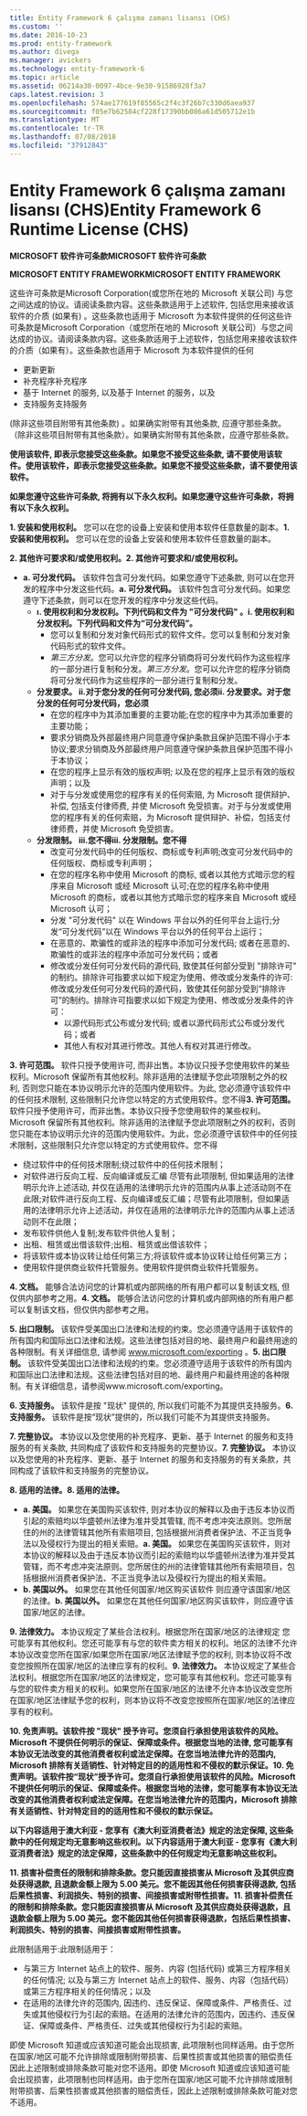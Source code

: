 ```yaml
---
title: Entity Framework 6 çalışma zamanı lisansı (CHS)
ms.custom: ''
ms.date: 2016-10-23
ms.prod: entity-framework
ms.author: divega
ms.manager: avickers
ms.technology: entity-framework-6
ms.topic: article
ms.assetid: 06214a30-0097-4bce-9e30-91586928f3a7
caps.latest.revision: 3
ms.openlocfilehash: 574ae177619f85565c2f4c3f26b7c330d6aea937
ms.sourcegitcommit: f05e7b62584cf228f17390bb086a61d505712e1b
ms.translationtype: MT
ms.contentlocale: tr-TR
ms.lasthandoff: 07/08/2018
ms.locfileid: "37912843"
---
```

# <a name="entity-framework-6-runtime-license-chs"></a><span data-ttu-id="e0aee-102">Entity Framework 6 çalışma zamanı lisansı (CHS)</span><span class="sxs-lookup"><span data-stu-id="e0aee-102">Entity Framework 6 Runtime License (CHS)</span></span>
<span data-ttu-id="e0aee-103">**MICROSOFT 软件许可条款**</span><span class="sxs-lookup"><span data-stu-id="e0aee-103">**MICROSOFT 软件许可条款**</span></span>

<span data-ttu-id="e0aee-104">**MICROSOFT ENTITY FRAMEWORK**</span><span class="sxs-lookup"><span data-stu-id="e0aee-104">**MICROSOFT ENTITY FRAMEWORK**</span></span>

<span data-ttu-id="e0aee-105">这些许可条款是Microsoft Corporation(或您所在地的 Microsoft 关联公司) 与您之间达成的协议。请阅读条款内容。这些条款适用于上述软件, 包括您用来接收该软件的介质 (如果有) 。这些条款也适用于 Microsoft 为本软件提供的任何</span><span class="sxs-lookup"><span data-stu-id="e0aee-105">这些许可条款是Microsoft Corporation（或您所在地的 Microsoft 关联公司）与您之间达成的协议。请阅读条款内容。这些条款适用于上述软件，包括您用来接收该软件的介质（如果有）。这些条款也适用于 Microsoft 为本软件提供的任何</span></span>

-   <span data-ttu-id="e0aee-106">更新</span><span class="sxs-lookup"><span data-stu-id="e0aee-106">更新</span></span>
-   <span data-ttu-id="e0aee-107">补充程序</span><span class="sxs-lookup"><span data-stu-id="e0aee-107">补充程序</span></span>
-   <span data-ttu-id="e0aee-108">基于 Internet 的服务, 以及</span><span class="sxs-lookup"><span data-stu-id="e0aee-108">基于 Internet 的服务，以及</span></span>
-   <span data-ttu-id="e0aee-109">支持服务</span><span class="sxs-lookup"><span data-stu-id="e0aee-109">支持服务</span></span>

<span data-ttu-id="e0aee-110">(除非这些项目附带有其他条款) 。如果确实附带有其他条款, 应遵守那些条款。</span><span class="sxs-lookup"><span data-stu-id="e0aee-110">（除非这些项目附带有其他条款）。如果确实附带有其他条款，应遵守那些条款。</span></span>

<span data-ttu-id="e0aee-111">**使用该软件, 即表示您接受这些条款。如果您不接受这些条款, 请不要使用该软件。**</span><span class="sxs-lookup"><span data-stu-id="e0aee-111">**使用该软件，即表示您接受这些条款。如果您不接受这些条款，请不要使用该软件。**</span></span>

<span data-ttu-id="e0aee-112">**如果您遵守这些许可条款, 将拥有以下永久权利。**</span><span class="sxs-lookup"><span data-stu-id="e0aee-112">**如果您遵守这些许可条款，将拥有以下永久权利。**</span></span>

<span data-ttu-id="e0aee-113">**1. 安装和使用权利。** 您可以在您的设备上安装和使用本软件任意数量的副本。</span><span class="sxs-lookup"><span data-stu-id="e0aee-113">**1.    安装和使用权利。** 您可以在您的设备上安装和使用本软件任意数量的副本。</span></span>

<span data-ttu-id="e0aee-114">**2. 其他许可要求和/或使用权利。**</span><span class="sxs-lookup"><span data-stu-id="e0aee-114">**2.    其他许可要求和/或使用权利。**</span></span>

-   <span data-ttu-id="e0aee-115">**a. 可分发代码。** 该软件包含可分发代码。如果您遵守下述条款, 则可以在您开发的程序中分发这些代码。</span><span class="sxs-lookup"><span data-stu-id="e0aee-115">**a.    可分发代码。** 该软件包含可分发代码。如果您遵守下述条款，则可以在您开发的程序中分发这些代码。</span></span>
    -   <span data-ttu-id="e0aee-116">**ı. 使用权利和分发权利。下列代码和文件为 "可分发代码" 。**</span><span class="sxs-lookup"><span data-stu-id="e0aee-116">**i.      使用权利和分发权利。下列代码和文件为“可分发代码”。**</span></span>
        -   <span data-ttu-id="e0aee-117">您可以复制和分发对象代码形式的软件文件。</span><span class="sxs-lookup"><span data-stu-id="e0aee-117">您可以复制和分发对象代码形式的软件文件。</span></span>
        -   <span data-ttu-id="e0aee-118">*第三方分发*。您可以允许您的程序分销商将可分发代码作为这些程序的一部分进行复制和分发。</span><span class="sxs-lookup"><span data-stu-id="e0aee-118">*第三方分发*。您可以允许您的程序分销商将可分发代码作为这些程序的一部分进行复制和分发。</span></span>
    -   <span data-ttu-id="e0aee-119">**分发要求。 ii.对于您分发的任何可分发代码, 您必须**</span><span class="sxs-lookup"><span data-stu-id="e0aee-119">**ii.    分发要求。对于您分发的任何可分发代码，您必须**</span></span>
        -   <span data-ttu-id="e0aee-120">在您的程序中为其添加重要的主要功能;</span><span class="sxs-lookup"><span data-stu-id="e0aee-120">在您的程序中为其添加重要的主要功能；</span></span>
        -   <span data-ttu-id="e0aee-121">要求分销商及外部最终用户同意遵守保护条款且保护范围不得小于本协议;</span><span class="sxs-lookup"><span data-stu-id="e0aee-121">要求分销商及外部最终用户同意遵守保护条款且保护范围不得小于本协议；</span></span>
        -   <span data-ttu-id="e0aee-122">在您的程序上显示有效的版权声明; 以及</span><span class="sxs-lookup"><span data-stu-id="e0aee-122">在您的程序上显示有效的版权声明；以及</span></span>
        -   <span data-ttu-id="e0aee-123">对于与分发或使用您的程序有关的任何索赔, 为 Microsoft 提供辩护、补偿, 包括支付律师费, 并使 Microsoft 免受损害。</span><span class="sxs-lookup"><span data-stu-id="e0aee-123">对于与分发或使用您的程序有关的任何索赔，为 Microsoft 提供辩护、补偿，包括支付律师费，并使 Microsoft 免受损害。</span></span>
    -   <span data-ttu-id="e0aee-124">**分发限制。 iii.您不得**</span><span class="sxs-lookup"><span data-stu-id="e0aee-124">**iii.   分发限制。您不得**</span></span>
        -   <span data-ttu-id="e0aee-125">改变可分发代码中的任何版权、商标或专利声明;</span><span class="sxs-lookup"><span data-stu-id="e0aee-125">改变可分发代码中的任何版权、商标或专利声明；</span></span>
        -   <span data-ttu-id="e0aee-126">在您的程序名称中使用 Microsoft 的商标, 或者以其他方式暗示您的程序来自 Microsoft 或经 Microsoft 认可;</span><span class="sxs-lookup"><span data-stu-id="e0aee-126">在您的程序名称中使用 Microsoft 的商标，或者以其他方式暗示您的程序来自 Microsoft 或经 Microsoft 认可；</span></span>
        -   <span data-ttu-id="e0aee-127">分发 "可分发代码" 以在 Windows 平台以外的任何平台上运行;</span><span class="sxs-lookup"><span data-stu-id="e0aee-127">分发“可分发代码”以在 Windows 平台以外的任何平台上运行；</span></span>
        -   <span data-ttu-id="e0aee-128">在恶意的、欺骗性的或非法的程序中添加可分发代码; 或者</span><span class="sxs-lookup"><span data-stu-id="e0aee-128">在恶意的、欺骗性的或非法的程序中添加可分发代码；或者</span></span>
        -   <span data-ttu-id="e0aee-129">修改或分发任何可分发代码的源代码, 致使其任何部分受到 "排除许可" 的制约。排除许可指要求以如下规定为使用、修改或分发条件的许可:</span><span class="sxs-lookup"><span data-stu-id="e0aee-129">修改或分发任何可分发代码的源代码，致使其任何部分受到“排除许可”的制约。排除许可指要求以如下规定为使用、修改或分发条件的许可：</span></span>
            -   <span data-ttu-id="e0aee-130">以源代码形式公布或分发代码; 或者</span><span class="sxs-lookup"><span data-stu-id="e0aee-130">以源代码形式公布或分发代码；或者</span></span>
            -   <span data-ttu-id="e0aee-131">其他人有权对其进行修改。</span><span class="sxs-lookup"><span data-stu-id="e0aee-131">其他人有权对其进行修改。</span></span>

<span data-ttu-id="e0aee-132">**3. 许可范围。** 软件只授予使用许可, 而非出售。本协议只授予您使用软件的某些权利。Microsoft 保留所有其他权利。除非适用的法律赋予您此项限制之外的权利, 否则您只能在本协议明示允许的范围内使用软件。为此, 您必须遵守该软件中的任何技术限制, 这些限制只允许您以特定的方式使用软件。您不得</span><span class="sxs-lookup"><span data-stu-id="e0aee-132">**3.    许可范围。** 软件只授予使用许可，而非出售。本协议只授予您使用软件的某些权利。Microsoft 保留所有其他权利。除非适用的法律赋予您此项限制之外的权利，否则您只能在本协议明示允许的范围内使用软件。为此，您必须遵守该软件中的任何技术限制，这些限制只允许您以特定的方式使用软件。您不得</span></span>

-   <span data-ttu-id="e0aee-133">绕过软件中的任何技术限制;</span><span class="sxs-lookup"><span data-stu-id="e0aee-133">绕过软件中的任何技术限制；</span></span>
-   <span data-ttu-id="e0aee-134">对软件进行反向工程、反向编译或反汇编 尽管有此项限制, 但如果适用的法律明示允许上述活动, 并仅在适用的法律明示允许的范围内从事上述活动则不在此限;</span><span class="sxs-lookup"><span data-stu-id="e0aee-134">对软件进行反向工程、反向编译或反汇编；尽管有此项限制，但如果适用的法律明示允许上述活动，并仅在适用的法律明示允许的范围内从事上述活动则不在此限；</span></span>
-   <span data-ttu-id="e0aee-135">发布软件供他人复制;</span><span class="sxs-lookup"><span data-stu-id="e0aee-135">发布软件供他人复制；</span></span>
-   <span data-ttu-id="e0aee-136">出租、租赁或出借该软件;</span><span class="sxs-lookup"><span data-stu-id="e0aee-136">出租、租赁或出借该软件；</span></span>
-   <span data-ttu-id="e0aee-137">将该软件或本协议转让给任何第三方;</span><span class="sxs-lookup"><span data-stu-id="e0aee-137">将该软件或本协议转让给任何第三方；</span></span>
-   <span data-ttu-id="e0aee-138">使用软件提供商业软件托管服务。</span><span class="sxs-lookup"><span data-stu-id="e0aee-138">使用软件提供商业软件托管服务。</span></span>

<span data-ttu-id="e0aee-139">**4. 文档。** 能够合法访问您的计算机或内部网络的所有用户都可以复制该文档, 但仅供内部参考之用。</span><span class="sxs-lookup"><span data-stu-id="e0aee-139">**4.    文档。** 能够合法访问您的计算机或内部网络的所有用户都可以复制该文档，但仅供内部参考之用。</span></span>

<span data-ttu-id="e0aee-140">**5. 出口限制。** 该软件受美国出口法律和法规的约束。您必须遵守适用于该软件的所有国内和国际出口法律和法规。这些法律包括对目的地、最终用户和最终用途的各种限制。有关详细信息, 请参阅 www.microsoft.com/exporting 。</span><span class="sxs-lookup"><span data-stu-id="e0aee-140">**5.    出口限制。** 该软件受美国出口法律和法规的约束。您必须遵守适用于该软件的所有国内和国际出口法律和法规。这些法律包括对目的地、最终用户和最终用途的各种限制。有关详细信息，请参阅www.microsoft.com/exporting。</span></span>

<span data-ttu-id="e0aee-141">**6. 支持服务。** 该软件是按 "现状" 提供的, 所以我们可能不为其提供支持服务。</span><span class="sxs-lookup"><span data-stu-id="e0aee-141">**6.    支持服务。** 该软件是按“现状”提供的，所以我们可能不为其提供支持服务。</span></span>

<span data-ttu-id="e0aee-142">**7. 完整协议。** 本协议以及您使用的补充程序、更新、基于 Internet 的服务和支持服务的有关条款, 共同构成了该软件和支持服务的完整协议。</span><span class="sxs-lookup"><span data-stu-id="e0aee-142">**7.    完整协议。** 本协议以及您使用的补充程序、更新、基于 Internet 的服务和支持服务的有关条款，共同构成了该软件和支持服务的完整协议。</span></span>

<span data-ttu-id="e0aee-143">**8. 适用的法律。**</span><span class="sxs-lookup"><span data-stu-id="e0aee-143">**8.    适用的法律。**</span></span>

-   <span data-ttu-id="e0aee-144">**a. 美国。** 如果您在美国购买该软件, 则对本协议的解释以及由于违反本协议而引起的索赔均以华盛顿州法律为准并受其管辖, 而不考虑冲突法原则。您所居住的州的法律管辖其他所有索赔项目, 包括根据州消费者保护法、不正当竞争法以及侵权行为提出的相关索赔。</span><span class="sxs-lookup"><span data-stu-id="e0aee-144">**a.    美国。** 如果您在美国购买该软件，则对本协议的解释以及由于违反本协议而引起的索赔均以华盛顿州法律为准并受其管辖，而不考虑冲突法原则。您所居住的州的法律管辖其他所有索赔项目，包括根据州消费者保护法、不正当竞争法以及侵权行为提出的相关索赔。</span></span>
-   <span data-ttu-id="e0aee-145">**b. 美国以外。** 如果您在其他任何国家/地区购买该软件 则应遵守该国家/地区的法律。</span><span class="sxs-lookup"><span data-stu-id="e0aee-145">**b.    美国以外。** 如果您在其他任何国家/地区购买该软件，则应遵守该国家/地区的法律。</span></span>

<span data-ttu-id="e0aee-146">**9. 法律效力。** 本协议规定了某些合法权利。根据您所在国家/地区的法律规定 您可能享有其他权利。您还可能享有与您的软件卖方相关的权利。地区的法律不允许本协议改变您所在国家/如果您所在国家/地区法律赋予您的权利, 则本协议将不改变您按照所在国家/地区的法律应享有的权利。</span><span class="sxs-lookup"><span data-stu-id="e0aee-146">**9.    法律效力。** 本协议规定了某些合法权利。根据您所在国家/地区的法律规定，您可能享有其他权利。您还可能享有与您的软件卖方相关的权利。如果您所在国家/地区的法律不允许本协议改变您所在国家/地区法律赋予您的权利，则本协议将不改变您按照所在国家/地区的法律应享有的权利。</span></span>

<span data-ttu-id="e0aee-147">**10. 免责声明。该软件按 "现状" 授予许可。您须自行承担使用该软件的风险。Microsoft 不提供任何明示的保证、保障或条件。根据您当地的法律, 您可能享有本协议无法改变的其他消费者权利或法定保障。在您当地法律允许的范围内, Microsoft 排除有关适销性、针对特定目的的适用性和不侵权的默示保证。**</span><span class="sxs-lookup"><span data-stu-id="e0aee-147">**10.   免责声明。该软件按“现状”授予许可。您须自行承担使用该软件的风险。Microsoft 不提供任何明示的保证、保障或条件。根据您当地的法律，您可能享有本协议无法改变的其他消费者权利或法定保障。在您当地法律允许的范围内，Microsoft 排除有关适销性、针对特定目的的适用性和不侵权的默示保证。**</span></span>

<span data-ttu-id="e0aee-148">**以下内容适用于澳大利亚 - 您享有《澳大利亚消费者法》规定的法定保障, 这些条款中的任何规定均无意影响这些权利。**</span><span class="sxs-lookup"><span data-stu-id="e0aee-148">**以下内容适用于澳大利亚 - 您享有《澳大利亚消费者法》规定的法定保障，这些条款中的任何规定均无意影响这些权利。**</span></span>

<span data-ttu-id="e0aee-149">**11. 损害补偿责任的限制和排除条款。您只能因直接损害从 Microsoft 及其供应商处获得退款, 且退款金额上限为 5.00 美元。您不能因其他任何损害获得退款, 包括后果性损害、利润损失、特别的损害、间接损害或附带性损害。**</span><span class="sxs-lookup"><span data-stu-id="e0aee-149">**11.   损害补偿责任的限制和排除条款。您只能因直接损害从 Microsoft 及其供应商处获得退款，且退款金额上限为 5.00 美元。您不能因其他任何损害获得退款，包括后果性损害、利润损失、特别的损害、间接损害或附带性损害。**</span></span>

<span data-ttu-id="e0aee-150">此限制适用于:</span><span class="sxs-lookup"><span data-stu-id="e0aee-150">此限制适用于：</span></span>

-   <span data-ttu-id="e0aee-151">与第三方 Internet 站点上的软件、服务、内容 (包括代码) 或第三方程序相关的任何情况; 以及</span><span class="sxs-lookup"><span data-stu-id="e0aee-151">与第三方 Internet 站点上的软件、服务、内容（包括代码）或第三方程序相关的任何情况；以及</span></span>
-   <span data-ttu-id="e0aee-152">在适用的法律允许的范围内, 因违约、违反保证、保障或条件、严格责任、过失或其他侵权行为引起的索赔。</span><span class="sxs-lookup"><span data-stu-id="e0aee-152">在适用的法律允许的范围内，因违约、违反保证、保障或条件、严格责任、过失或其他侵权行为引起的索赔。</span></span>

<span data-ttu-id="e0aee-153">即使 Microsoft 知道或应该知道可能会出现损害, 此项限制也同样适用。由于您所在国家/地区可能不允许排除或限制附带损害、后果性损害或其他损害的赔偿责任 因此上述限制或排除条款可能对您不适用。</span><span class="sxs-lookup"><span data-stu-id="e0aee-153">即使 Microsoft 知道或应该知道可能会出现损害，此项限制也同样适用。由于您所在国家/地区可能不允许排除或限制附带损害、后果性损害或其他损害的赔偿责任，因此上述限制或排除条款可能对您不适用。</span></span>

